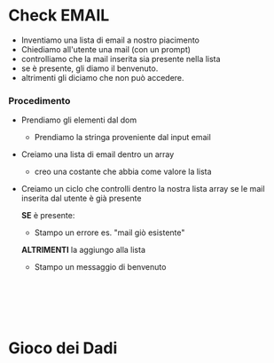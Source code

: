 # Check EMAIL

- Inventiamo una lista di email a nostro piacimento
- Chiediamo all'utente una mail (con un prompt)
- controlliamo che la mail inserita sia presente nella lista
- se è presente, gli diamo il benvenuto.
- altrimenti gli diciamo che non può accedere.

### Procedimento

- Prendiamo gli elementi dal dom
    - Prendiamo la stringa proveniente dal input email
- Creiamo una lista di email dentro un array
    - creo una costante che abbia come valore la lista
- Creiamo un ciclo che controlli dentro la nostra lista array se le mail inserita dal utente è già presente
    
    **SE** è presente:
    - Stampo un errore es. "mail giò esistente"
    
    **ALTRIMENTI** la aggiungo alla lista
    - Stampo un messaggio di benvenuto


<br>
<br>
<br>
<br>

# Gioco dei Dadi


